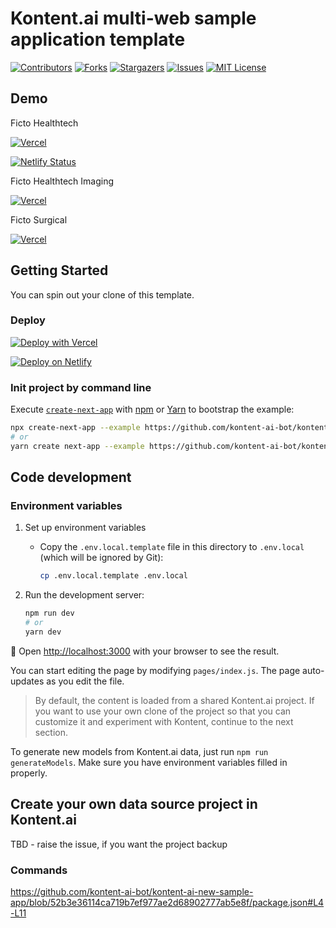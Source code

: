 # Kontent.ai multi-web sample application template

[![Contributors][contributors-shield]][contributors-url]
[![Forks][forks-shield]][forks-url]
[![Stargazers][stars-shield]][stars-url]
[![Issues][issues-shield]][issues-url]
[![MIT License][license-shield]][license-url]

## Demo

Ficto Healthtech

[![Vercel](https://therealsujitk-vercel-badge.vercel.app/?app=health-tech&style=for-the-badge&logo=false)](https://ficto-healthtech.vercel.app)

[![Netlify Status](https://api.netlify.com/api/v1/badges/aa724fef-9fda-4a85-8f6b-4a58f6f3763e/deploy-status)](https://app.netlify.com/sites/new-sample-app/deploys)

Ficto Healthtech Imaging

[![Vercel](https://therealsujitk-vercel-badge.vercel.app/?app=health-tech-imaging&style=for-the-badge&logo=false)](https://ficto-healthtech-imaging.vercel.app)

Ficto Surgical

[![Vercel](https://therealsujitk-vercel-badge.vercel.app/?app=health-tech-surgical&style=for-the-badge&logo=false)](https://ficto-healthtech-surgical.vercel.app)

## Getting Started

You can spin out your clone of this template.

### Deploy

[![Deploy with Vercel](https://vercel.com/button)](https://vercel.com/new/git/external?repository-url=https://github.com/kontent-ai/boilerplate-next-js&project-name=kontent-boilerplate-next-js&repository-name=kontent-boilerplate-next-js&env=KONTENT_PROJECT_ID&envDescription=Required%20to%20connect%20the%20app%20with%20Kontent&envLink=https://github.com/kontent-ai/boilerplate-next-js%23Environment-variables)

[![Deploy on Netlify](https://www.netlify.com/img/deploy/button.svg)](https://app.netlify.com/start/deploy?repository=https://github.com/kontent-ai/boilerplate-next-js)

### Init project by command line

Execute [`create-next-app`](https://github.com/vercel/next.js/tree/canary/packages/create-next-app) with [npm](https://docs.npmjs.com/cli/init) or [Yarn](https://yarnpkg.com/lang/en/docs/cli/create/) to bootstrap the example:

```bash
npx create-next-app --example https://github.com/kontent-ai-bot/kontent-ai-new-sample-app kontent-ai-new-sample-app
# or
yarn create next-app --example https://github.com/kontent-ai-bot/kontent-ai-new-sample-app kontent-ai-new-sample-app
```

## Code development

### Environment variables

1. Set up environment variables
    * Copy the `.env.local.template` file in this directory to `.env.local` (which will be ignored by Git):

        ```sh
        cp .env.local.template .env.local
        ```

1. Run the development server:

    ```bash
    npm run dev
    # or
    yarn dev
    ```

🎉 Open [http://localhost:3000](http://localhost:3000) with your browser to see the result.

You can start editing the page by modifying `pages/index.js`. The page auto-updates as you edit the file.

> By default, the content is loaded from a shared Kontent.ai project. If you want to use your own clone of the project so that you can customize it and experiment with Kontent, continue to the next section.

To generate new models from Kontent.ai data, just run `npm run generateModels`. Make sure you have environment variables filled in properly.

## Create your own data source project in Kontent.ai

TBD - raise the issue, if you want the project backup

### Commands

https://github.com/kontent-ai-bot/kontent-ai-new-sample-app/blob/52b3e36114ca719b7ef977ae2d68902777ab5e8f/package.json#L4-L11

[contributors-shield]: https://img.shields.io/github/contributors/kontent-ai-bot/kontent-ai-new-sample-app.svg?style=for-the-badge
[contributors-url]: https://github.com/kontent-ai-bot/kontent-ai-new-sample-app/graphs/contributors
[forks-shield]: https://img.shields.io/github/forks/kontent-ai-bot/kontent-ai-new-sample-app.svg?style=for-the-badge
[forks-url]: https://github.com/kontent-ai-bot/kontent-ai-new-sample-app/network/members
[stars-shield]: https://img.shields.io/github/stars/kontent-ai-bot/kontent-ai-new-sample-app.svg?style=for-the-badge
[stars-url]: https://github.com/kontent-ai-bot/kontent-ai-new-sample-app/stargazers
[issues-shield]: https://img.shields.io/github/issues/kontent-ai-bot/kontent-ai-new-sample-app.svg?style=for-the-badge
[issues-url]:https://github.com/kontent-ai-bot/kontent-ai-new-sample-app/issues
[license-shield]: https://img.shields.io/github/license/kontent-ai-bot/kontent-ai-new-sample-app.svg?style=for-the-badge
[license-url]:https://github.com/kontent-ai-bot/kontent-ai-new-sample-app/blob/master/LICENSE.md
[discord-shield]: https://img.shields.io/discord/821885171984891914?color=%237289DA&label=Kontent.ai%20Discord&logo=discord&style=for-the-badge
[discord-url]: https://discord.com/invite/SKCxwPtevJ
